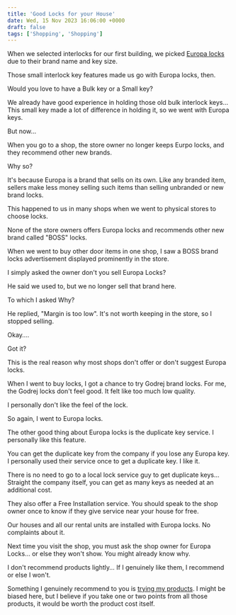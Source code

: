 ```yaml
---
title: 'Good Locks for your House'
date: Wed, 15 Nov 2023 16:06:00 +0000
draft: false
tags: ['Shopping', 'Shopping']
---
```


When we selected interlocks for our first building, we picked [Europa locks](https://www.amazon.in/s?k=europa+locks&crid=34NW5NTNDGGF5&sprefix=europa+locks%2Caps%2C226&linkCode=ll2&tag=newsite0003-21&linkId=cd3b01e75e9fff967e5aba57910def15&language=en_IN&ref_=as_li_ss_tl) due to their brand name and key size.

Those small interlock key features made us go with Europa locks, then.

Would you love to have a Bulk key or a Small key?

We already have good experience in holding those old bulk interlock keys… This small key made a lot of difference in holding it, so we went with Europa keys.

But now…

When you go to a shop, the store owner no longer keeps Eurpo locks, and they recommend other new brands.

Why so?

It's because Europa is a brand that sells on its own. Like any branded item, sellers make less money selling such items than selling unbranded or new brand locks.

This happened to us in many shops when we went to physical stores to choose locks.

None of the store owners offers Europa locks and recommends other new brand called "BOSS" locks.

When we went to buy other door items in one shop, I saw a BOSS brand locks advertisement displayed prominently in the store.

I simply asked the owner don't you sell Europa Locks?

He said we used to, but we no longer sell that brand here.

To which I asked Why?

He replied, "Margin is too low". It's not worth keeping in the store, so I stopped selling.

Okay….

Got it?

This is the real reason why most shops don't offer or don't suggest Europa locks.

When I went to buy locks, I got a chance to try Godrej brand locks. For me, the Godrej locks don't feel good. It felt like too much low quality.

I personally don't like the feel of the lock.

So again, I went to Europa locks.

The other good thing about Europa locks is the duplicate key service. I personally like this feature.

You can get the duplicate key from the company if you lose any Europa key. I personally used their service once to get a duplicate key. I like it.

There is no need to go to a local lock service guy to get duplicate keys… Straight the company itself, you can get as many keys as needed at an additional cost.

They also offer a Free Installation service. You should speak to the shop owner once to know if they give service near your house for free.

Our houses and all our rental units are installed with Europa locks. No complaints about it.

Next time you visit the shop, you must ask the shop owner for Europa Locks… or else they won't show. You might already know why.

I don't recommend products lightly… If I genuinely like them, I recommend or else I won't.

Something I genuinely recommend to you is [trying my products](https://houseconstructionguide.com/products/). I might be biased here, but I believe if you take one or two points from all those products, it would be worth the product cost itself.